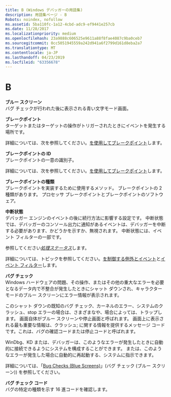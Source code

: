 ```yaml
---
title: B (Windows デバッガーの用語集)
description: 用語集ページ - B
Robots: noindex, nofollow
ms.assetid: 5ba110fc-1a12-4cbd-adc9-ef9441e257cb
ms.date: 11/28/2017
ms.localizationpriority: medium
ms.openlocfilehash: 23a9888c606525e9611a88f8fae4087c9ba0ceb7
ms.sourcegitcommit: 0cc5051945559a242d941a6f2799d161d8eba2a7
ms.translationtype: MT
ms.contentlocale: ja-JP
ms.lasthandoff: 04/23/2019
ms.locfileid: "63356678"
---
```

# <a name="b"></a>B


<span id="blue_screen"></span><span id="BLUE_SCREEN"></span>**ブルー スクリーン**  
バグ チェックが行われた後に表示される青い文字モード画面。

<span id="breakpoint"></span><span id="BREAKPOINT"></span>**ブレークポイント**  
ターゲットまたはターゲットの操作がトリガーされたときにイベントを発生する場所です。

詳細については、次を参照してください。[を使用してブレークポイント](using-breakpoints.md)します。

<span id="breakpoint_id"></span><span id="BREAKPOINT_ID"></span>**ブレークポイントの ID**  
ブレークポイントの一意の識別子。

詳細については、次を参照してください。[を使用してブレークポイント](using-breakpoints.md)します。

<span id="breakpoint_type"></span><span id="BREAKPOINT_TYPE"></span>**ブレークポイントの種類**  
ブレークポイントを実装するために使用するメソッド。 ブレークポイントの 2 種類があります。 プロセッサ ブレークポイントとブレークポイントのソフトウェア。

<span id="break_status"></span><span id="BREAK_STATUS"></span>**中断状態**  
デバッガー エンジンのイベントの後に続行方法に影響する設定です。 中断状態では、デバッガーのコンソール出力に通知があるイベントは、デバッガーを中断する必要があります、かどうかを示すか、無視されます。 中断状態には、イベント フィルターの一部です。

参照してください[*処理ステータス*](h.md#handling-status)します。

詳細については、トピックを参照してください。[を制御する例外とイベント](controlling-exceptions-and-events.md)と[イベント フィルター](event-filters.md)します。

<span id="bug_check"></span><span id="BUG_CHECK"></span>**バグ チェック**  
Windows ハードウェアの問題、その操作、またはその他の重大なエラーを必要となるデータ内で不整合が発生したときにシャット ダウンされ、キャラクター モードのブルー スクリーンにエラー情報が表示されます。

このシャット ダウンの既知のバグ チェック、カーネルのエラー、システムのクラッシュ、stop エラーの場合は、さまざまなや、場合によっては、トラップします。 画面自体がブルー スクリーンや停止画面と呼ばれます。 画面上に表示される最も重要な情報は、クラッシュ; に関する情報を提供するメッセージ コードです。これは、バグの確認コードまたは停止コードと呼ばれます。

WinDbg、KD または、デバッガーは、このようなエラーが発生したときに自動的に接続できるようにシステムを構成することができます。 または、このようなエラーが発生した場合に自動的に再起動する、システムに指示できます。

詳細については、「[Bug Checks (Blue Screens)](bug-checks--blue-screens-.md)」(バグ チェック (ブルー スクリーン)) を参照してください。

<span id="bug_check_code"></span><span id="BUG_CHECK_CODE"></span>**バグ チェック コード**  
バグの特定の種類を示す 16 進コードを確認します。

 

 





